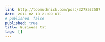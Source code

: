 ```yaml
---
link: http://toomuchnick.com/post/3278532587
date: 2011-02-13 21:00 UTC
# published: false
published: true
title: Business Cat
tags: []
---
```




